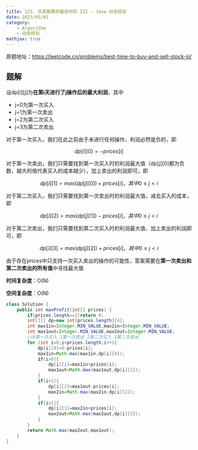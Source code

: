 ```yaml
---
title: 123. 买卖股票的最佳时机 III - Java 动态规划
date: 2023/05/03
category: 
    - Algorithm
    - 动态规划
mathjax: true
---
```

原题地址：https://leetcode.cn/problems/best-time-to-buy-and-sell-stock-iii/

## 题解
设dp[i][j]为**在第i天进行了j操作后的最大利润**，其中
- j=0为第一次买入
- j=1为第一次卖出
- j=2为第二次买入
- j=3为第二次卖出

对于第一次买入，我们在此之前由于未进行任何操作，利润必然是负的，即

$$dp[i][0]=-prices[i]$$

对于第一次卖出，我们只需要找到第一次买入时的利润最大值（dp[j][0]都为负数，越大的值代表买入的成本越少），加上卖出的利润即可，即

$$dp[i][1]=max(dp[j][0])+prices[i]，其中0\leq j <i$$

对于第二次买入，我们只需要找到第一次卖出时的利润最大值，减去买入的成本，即

$$dp[i][2]=max(dp[j][1])-prices[i]，其中0\leq j <i$$

对于第二次卖出，我们只需要找到第二次买入时的利润最大值，加上卖出的利润即可，即

$$dp[i][3]=max(dp[j][2])+prices[i]，其中0\leq j <i$$

由于存在prices中只支持一次买入卖出的操作的可能性，答案需要在**第一次卖出和第二次卖出的所有值**中寻找最大值

**时间复杂度**：O(N)

**空间复杂度**：O(N)

```java
class Solution {
    public int maxProfit(int[] prices) {
        if(prices.length==1)return 0;
        int[][] dp=new int[prices.length][4];
        int max1in=Integer.MIN_VALUE,max2in=Integer.MIN_VALUE;
        int max1out=Integer.MIN_VALUE,max2out=Integer.MIN_VALUE;
        //0第一次买入 1第一次卖出 2第二次买入 3第二次卖出
        for (int i=0;i<prices.length;i++){
            dp[i][0]=0-prices[i];
            max1in=Math.max(max1in,dp[i][0]);
            if(i>0){
                dp[i][1]=max1in+prices[i];
                max1out=Math.max(max1out,dp[i][1]);
            }
            if(i>1){
                dp[i][2]=max1out-prices[i];
                max2in=Math.max(max2in,dp[i][2]);
            }
            if(i>2){
                dp[i][3]=max2in+prices[i];
                max2out=Math.max(max2out,dp[i][3]);
            }
        }
        return Math.max(max2out,max1out);
    }
}
```
